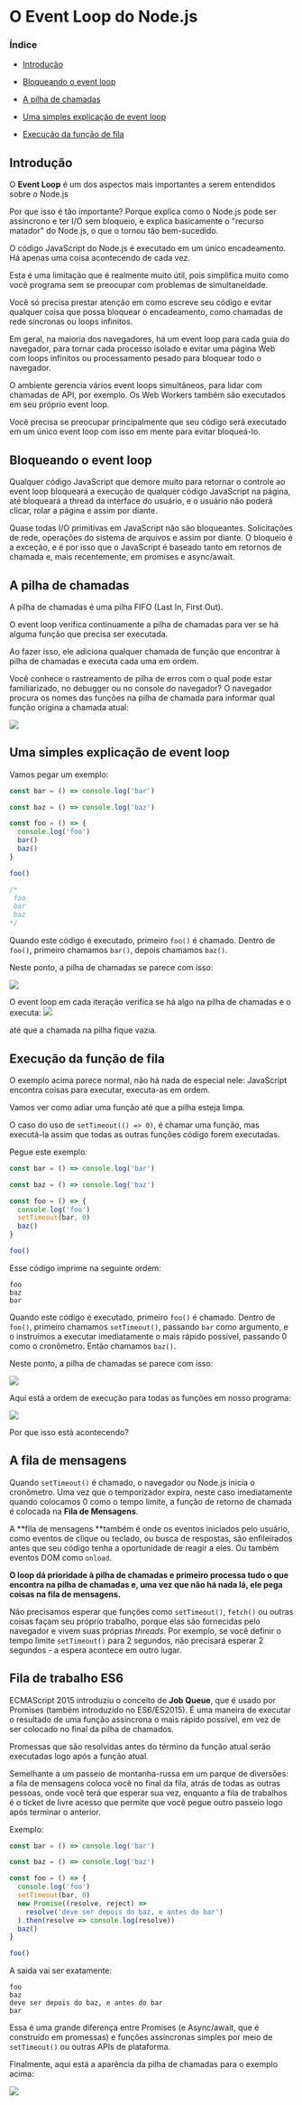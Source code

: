# O Event Loop do Node.js

### Índice

- [Introdução]()

- [Bloqueando o event loop]()

- [A pilha de chamadas]()

- [Uma simples explicação de event loop]()

- [Execução da função de fila]()

## Introdução

O **Event Loop** é um dos aspectos mais importantes a serem entendidos sobre o Node.js

Por que isso é tão importante? Porque explica como o Node.js pode ser assíncrono e ter I/O sem bloqueio, e explica basicamente o "recurso matador" do Node.js, o que o tornou tão bem-sucedido.

O código JavaScript do Node.js é executado em um único encadeamento. Há apenas uma coisa acontecendo de cada vez.

Esta é uma limitação que é realmente muito útil, pois simplifica muito como você programa sem se preocupar com problemas de simultaneidade.

Você só precisa prestar atenção em como escreve seu código e evitar qualquer coisa que possa bloquear o encadeamento, como chamadas de rede síncronas ou loops infinitos.

Em geral, na maioria dos navegadores, há um event loop para cada guia do navegador, para tornar cada processo isolado e evitar uma página Web com loops infinitos ou processamento pesado para bloquear todo o navegador.

O ambiente gerencia vários event loops simultâneos, para lidar com chamadas de API, por exemplo. Os Web Workers também são executados em seu próprio event loop.

Você precisa se preocupar principalmente que seu código será executado em um único event loop com isso em mente para evitar bloqueá-lo.

## Bloqueando o event loop

Qualquer código JavaScript que demore muito para retornar o controle ao event loop bloqueará a execução de qualquer código JavaScript na página, até bloqueará a thread da interface do usuário, e o usuário não poderá clicar, rolar a página e assim por diante.

Quase todas I/O primitivas em JavaScript não são bloqueantes. Solicitações de rede, operações do sistema de arquivos e assim por diante. O bloqueio é a exceção, e é por isso que o JavaScript é baseado tanto em retornos de chamada e, mais recentemente, em promises e async/await.

## A pilha de chamadas

A pilha de chamadas é uma pilha FIFO (Last In, First Out).

O event loop verifica continuamente a pilha de chamadas para ver se há alguma função que precisa ser executada.

Ao fazer isso, ele adiciona qualquer chamada de função que encontrar à pilha de chamadas e executa cada uma em ordem.

Você conhece o rastreamento de pilha de erros com o qual pode estar familiarizado, no debugger ou no console do navegador? O navegador procura os nomes das funções na pilha de chamada para informar qual função origina a chamada atual:

![](/home/alpha/Documents/markdown/Nodejs/learn/fundamentos/images/exception-call-stack.png)

## Uma simples explicação de event loop

Vamos pegar um exemplo:

```js
const bar = () => console.log('bar')

const baz = () => console.log('baz')

const foo = () => {
  console.log('foo')
  bar()
  baz()
}

foo()

/* 
 foo
 bar
 baz
*/
```

Quando este código é executado, primeiro `foo()` é chamado. Dentro de `foo()`, primeiro chamamos `bar()`, depois chamamos `baz()`.

Neste ponto, a pilha de chamadas se parece com isso:

![](/home/alpha/Documents/markdown/Nodejs/learn/fundamentos/images/call-stack-first-example.png)

O event loop em cada iteração verifica se há algo na pilha de chamadas e o executa:
![](/home/alpha/Pictures/algorithms/node/Pointers_to_pointers.png)

até que a chamada na pilha fique vazia.

## Execução da função de fila

O exemplo acima parece normal, não há nada de especial nele: JavaScript encontra coisas para executar, executa-as em ordem.

Vamos ver como adiar uma função até que a pilha esteja limpa.

O caso do uso de `setTimeout(() => 0)`, é chamar uma função, mas executá-la assim que todas as outras funções código forem executadas.

Pegue este exemplo:

```js
const bar = () => console.log('bar')

const baz = () => console.log('baz')

const foo = () => {
  console.log('foo')
  setTimeout(bar, 0)
  baz()
}

foo()
```

Esse código imprime na seguinte ordem:

```
foo 
baz
bar
```

Quando este código é executado, primeiro `foo()` é chamado. Dentro de `foo()`, primeiro chamamos `setTimeout()`, passando `bar` como argumento, e o instruímos a executar imediatamente o mais rápido possível, passando 0 como o cronômetro. Então chamamos `baz()`.

Neste ponto, a pilha de chamadas se parece com isso:

![](/home/alpha/Documents/markdown/Nodejs/learn/fundamentos/images/call-stack-second-example.png)

Aqui está a ordem de execução para todas as funções em nosso programa:

![](/home/alpha/Documents/markdown/Nodejs/learn/fundamentos/images/execution-order-second-example.png)

Por que isso está acontecendo?

## A fila de mensagens

Quando `setTimeout()` é chamado, o navegador ou Node.js inicia o cronômetro. Uma vez que o temporizador expira, neste caso imediatamente quando colocamos 0 como o tempo limite, a função de retorno de chamada é colocada na **Fila de Mensagens**.

A **fila de mensagens **também é onde os eventos iniciados pelo usuário, como eventos de clique ou teclado, ou busca de respostas, são enfileirados antes que seu código tenha a oportunidade de reagir a eles. Ou também eventos DOM como `onload`.

**O loop dá prioridade à pilha de chamadas e primeiro processa tudo o que encontra na pilha de chamadas e, uma vez que não há nada lá, ele pega coisas na fila de mensagens.**

Não precisamos esperar que funções como `setTimeout()`, `fetch()` ou outras coisas façam seu próprio trabalho, porque elas são fornecidas pelo navegador e vivem suas próprias *threads*. Por exemplo, se você definir o tempo limite `setTimeout()` para 2 segundos, não precisará esperar 2 segundos - a espera acontece em outro lugar.

## Fila de trabalho ES6

ECMAScript 2015 introduziu o conceito de **Job Queue**, que é usado por Promises (também introduzido no ES6/ES2015). É uma maneira de executar o resultado de uma função assíncrona o mais rápido possível, em vez de ser colocado no final da pilha de chamados.

Promessas que são resolvidas antes do término da função atual serão executadas logo após a função atual.

Semelhante a um passeio de montanha-russa em um parque de diversões: a fila de mensagens coloca você no final da fila, atrás de todas as outras pessoas, onde você terá que esperar sua vez, enquanto a fila de trabalhos é o ticket de livre acesso que permite que você pegue outro passeio logo após terminar o anterior.

Exemplo:

```js
const bar = () => console.log('bar')

const baz = () => console.log('baz')

const foo = () => {
  console.log('foo')
  setTimeout(bar, 0)
  new Promise((resolve, reject) =>
    resolve('deve ser depois do baz, e antes do bar')
  ).then(resolve => console.log(resolve))
  baz()
}

foo()
```

A saida vai ser exatamente:

```
foo
baz
deve ser depois do baz, e antes do bar
bar
```

Essa é uma grande diferença entre Promises (e Async/await, que é construído em promessas) e funções assíncronas simples por meio de `setTimeout()` ou outras APIs de plataforma.

Finalmente, aqui está a aparência da pilha de chamadas para o exemplo acima:

![](/home/alpha/Documents/markdown/Nodejs/learn/fundamentos/images/call-stack-third-example.png)
